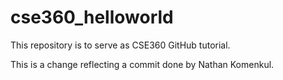 # cse360_helloworld
This repository is to serve as CSE360 GitHub tutorial.

This is a change reflecting a commit done by Nathan Komenkul.
